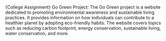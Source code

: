 {College Assignment}
Go Green Project:
The Go Green project is a website dedicated to promoting environmental awareness and sustainable living practices. It provides information on how individuals can contribute to a healthier planet by adopting eco-friendly habits. The website covers topics such as reducing carbon footprint, energy conservation, sustainable living, water conservation, and more.
